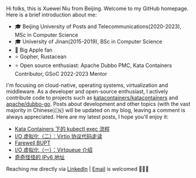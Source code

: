 Hi folks, this is Xuewei Niu from Beijing. Welcome to my GitHub homepage. Here is a brief introduction about me:

- 🎓 Beijing University of Posts and Telecommunications(2020-2023), MSc in Computer Science
- 🎓 University of Jinan(2015-2019), BSc in Computer Science
- 📱 Big Apple fan
- ⭐️ Gopher, Rustacean
- ⭐️ Open source enthusiast: Apache Dubbo PMC, Kata Containers Contributor, GSoC 2022-2023 Mentor

I'm focusing on cloud-native, operating systems, virtualization and middleware. As a developer and open-source enthusiast, I actively contribute code to projects such as [katacontainers/katacontainers](https://github.com/kata-containers/kata-containers) and [apache/dubbo-go](https://github.com/apache/dubbo-go). Posts about development and other topics (with the vast majority in Chinese🇨🇳) will be updated on my blog, leaving a comment is always appreciated. Here are my latest posts, I hope you'll enjoy it:

<!-- BLOG-POST-LIST:START -->
- [Kata Containers 下的 kubectl exec 流程](https://nxw.name/2023/kubectl-exec-on-kata)
- [I/O 虚拟化（二）：Virtio 协议代码走读](https://nxw.name/2023/virtqueue-code)
- [Farewell BUPT](https://nxw.name/2023/bupt-graduation)
- [I/O 虚拟化（一）：Virtqueue 介绍](https://nxw.name/2023/virtqueue)
- [奇奇怪怪的 IPv6 地址](https://nxw.name/2023/ipv6-addresses)
<!-- BLOG-POST-LIST:END -->

Reaching me directly via [LinkedIn](https://www.linkedin.com/in/%E5%AD%A6%E8%94%9A-%E7%89%9B-34b47917a/) | [Email](mailto:justxuewei@apache.org) is welcomed 🤟🤟🤟

